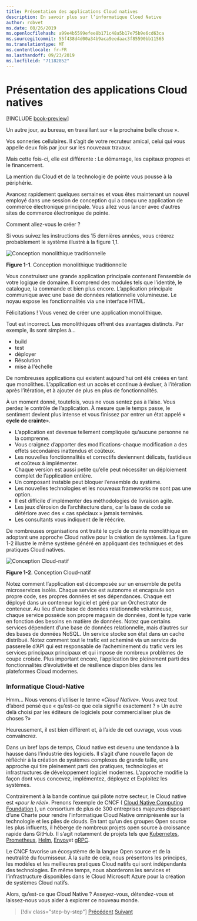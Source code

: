 ```yaml
---
title: Présentation des applications Cloud natives
description: En savoir plus sur l’informatique Cloud Native
author: robvet
ms.date: 08/26/2019
ms.openlocfilehash: a99e4b5599efee8b171c48a5b17e75b9e6cd63ca
ms.sourcegitcommit: 55f438d4d00a34b9aca9eedaac3f85590bb11565
ms.translationtype: MT
ms.contentlocale: fr-FR
ms.lasthandoff: 09/23/2019
ms.locfileid: "71182852"
---
```

# <a name="introduction-to-cloud-native-applications"></a>Présentation des applications Cloud natives

[!INCLUDE [book-preview](../../../includes/book-preview.md)]

Un autre jour, au bureau, en travaillant sur « la prochaine belle chose ».

Vos sonneries cellulaires. Il s’agit de votre recruteur amical, celui qui vous appelle deux fois par jour sur les nouveaux travaux.

Mais cette fois-ci, elle est différente : Le démarrage, les capitaux propres et le financement.

La mention du Cloud et de la technologie de pointe vous pousse à la périphérie.

Avancez rapidement quelques semaines et vous êtes maintenant un nouvel employé dans une session de conception qui a conçu une application de commerce électronique principale. Vous allez vous lancer avec d’autres sites de commerce électronique de pointe.

Comment allez-vous le créer ?

Si vous suivez les instructions des 15 dernières années, vous créerez probablement le système illustré à la figure 1,1.

![Conception monolithique traditionnelle](./media/monolithic-design.png)

**Figure 1-1**. Conception monolithique traditionnelle

Vous construisez une grande application principale contenant l’ensemble de votre logique de domaine. Il comprend des modules tels que l’identité, le catalogue, la commande et bien plus encore. L’application principale communique avec une base de données relationnelle volumineuse. Le noyau expose les fonctionnalités via une interface HTML.

Félicitations !  Vous venez de créer une application monolithique.

Tout est incorrect. Les monolithiques offrent des avantages distincts. Par exemple, ils sont simples à...

- build 
- test
- déployer
- Résolution
- mise à l'échelle

De nombreuses applications qui existent aujourd’hui ont été créées en tant que monolithes. L’application est un accès et continue à évoluer, à l’itération après l’itération, et à ajouter de plus en plus de fonctionnalités.

À un moment donné, toutefois, vous ne vous sentez pas à l’aise. Vous perdez le contrôle de l’application. À mesure que le temps passe, le sentiment devient plus intense et vous finissez par entrer un état appelé « **cycle de crainte**».

- L’application est devenue tellement compliquée qu’aucune personne ne la comprenne.
- Vous craignez d’apporter des modifications-chaque modification a des effets secondaires inattendus et coûteux.
- Les nouvelles fonctionnalités et correctifs deviennent délicats, fastidieux et coûteux à implémenter.
- Chaque version est aussi petite qu’elle peut nécessiter un déploiement complet de l’application entière.
- Un composant instable peut bloquer l’ensemble du système.
- Les nouvelles technologies et les nouveaux frameworks ne sont pas une option.
- Il est difficile d’implémenter des méthodologies de livraison agile.
- Les jeux d’érosion de l’architecture dans, car la base de code se détériore avec des « cas spéciaux » jamais terminés.
- Les consultants vous indiquent de le réécrire.

De nombreuses organisations ont traité le cycle de crainte monolithique en adoptant une approche Cloud native pour la création de systèmes. La figure 1-2 illustre le même système généré en appliquant des techniques et des pratiques Cloud natives.

![Conception Cloud-natif](./media/cloud-native-design.png)

**Figure 1-2**. Conception Cloud-natif

Notez comment l’application est décomposée sur un ensemble de petits microservices isolés. Chaque service est autonome et encapsule son propre code, ses propres données et ses dépendances. Chaque est déployé dans un conteneur logiciel et géré par un Orchestrator de conteneur. Au lieu d’une base de données relationnelle volumineuse, chaque service possède son propre magasin de données, dont le type varie en fonction des besoins en matière de données. Notez que certains services dépendent d’une base de données relationnelle, mais d’autres sur des bases de données NoSQL. Un service stocke son état dans un cache distribué. Notez comment tout le trafic est acheminé via un service de passerelle d’API qui est responsable de l’acheminement du trafic vers les services principaux principaux et qui impose de nombreux problèmes de coupe croisée. Plus important encore, l’application tire pleinement parti des fonctionnalités d’évolutivité et de résilience disponibles dans les plateformes Cloud modernes.

### <a name="cloud-native-computing"></a>Informatique Cloud-Native

Hmm... Nous venons d’utiliser le terme «*Cloud Native*». Vous avez tout d’abord pensé que « qu’est-ce que cela signifie exactement ? » Un autre delà choisi par les éditeurs de logiciels pour commercialiser plus de choses ?»

Heureusement, il est bien différent et, à l’aide de cet ouvrage, vous vous convaincrez.

Dans un bref laps de temps, Cloud native est devenu une tendance à la hausse dans l’industrie des logiciels. Il s’agit d’une nouvelle façon de réfléchir à la création de systèmes complexes de grande taille, une approche qui tire pleinement parti des pratiques, technologies et infrastructures de développement logiciel modernes. L’approche modifie la façon dont vous concevez, implémentez, déployez et Exploitez les systèmes.

Contrairement à la bande continue qui pilote notre secteur, le Cloud native est «*pour le réel*». Prenons l’exemple de CNCF ( [Cloud Native Computing Foundation](https://www.cncf.io/) ), un consortium de plus de 300 entreprises majeures disposant d’une Charte pour rendre l’informatique Cloud Native omniprésente sur la technologie et les piles de clouds. En tant qu’un des groupes Open source les plus influents, il héberge de nombreux projets open source à croissance rapide dans GitHub. Il s’agit notamment de projets tels que [Kubernetes](https://kubernetes.io/), [Prometheus](https://prometheus.io/), [Helm](https://helm.sh/), [Envoy](https://www.envoyproxy.io/)et [gRPC](https://grpc.io/).

Le CNCF favorise un écosystème de la langue Open source et de la neutralité du fournisseur. À la suite de cela, nous présentons les principes, les modèles et les meilleures pratiques Cloud natifs qui sont indépendants des technologies. En même temps, nous aborderons les services et l’infrastructure disponibles dans le Cloud Microsoft Azure pour la création de systèmes Cloud natifs. 

Alors, qu’est-ce que Cloud Native ? Asseyez-vous, détendez-vous et laissez-nous vous aider à explorer ce nouveau monde.

>[!div class="step-by-step"]
>[Précédent](index.md)
>[Suivant](definition.md)
